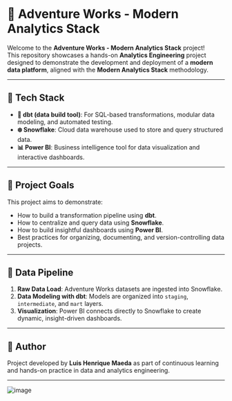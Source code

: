 # 🚀 Adventure Works - Modern Analytics Stack

Welcome to the **Adventure Works - Modern Analytics Stack** project!  
This repository showcases a hands-on **Analytics Engineering** project designed to demonstrate the development and deployment of a **modern data platform**, aligned with the **Modern Analytics Stack** methodology.

---

## 🧱 Tech Stack

- **💠 dbt (data build tool)**: For SQL-based transformations, modular data modeling, and automated testing.  
- **❄️ Snowflake**: Cloud data warehouse used to store and query structured data.  
- **📊 Power BI**: Business intelligence tool for data visualization and interactive dashboards.  

---

## 📌 Project Goals

This project aims to demonstrate:

- How to build a transformation pipeline using **dbt**.  
- How to centralize and query data using **Snowflake**.  
- How to build insightful dashboards using **Power BI**.  
- Best practices for organizing, documenting, and version-controlling data projects.  

---

## 🔄 Data Pipeline

1. **Raw Data Load**: Adventure Works datasets are ingested into Snowflake.  
2. **Data Modeling with dbt**: Models are organized into `staging`, `intermediate`, and `mart` layers.  
3. **Visualization**: Power BI connects directly to Snowflake to create dynamic, insight-driven dashboards.  

---

## 👤 Author

Project developed by **Luis Henrique Maeda** as part of continuous learning and hands-on practice in data and analytics engineering.

---

![image](https://github.com/user-attachments/assets/2b9716d4-446a-4408-acf2-983b6390783b)
